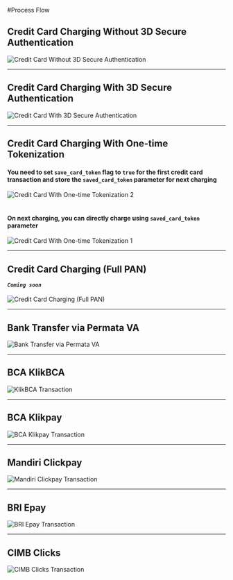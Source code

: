 #Process Flow

## Credit Card Charging Without 3D Secure Authentication
![Credit Card Without 3D Secure Authentication](sequence_diagram/credit-card-charging-non-3ds.png)

***
## Credit Card Charging With 3D Secure Authentication
![Credit Card With 3D Secure Authentication](sequence_diagram/credit-card-charging-3ds.png)

***
## Credit Card Charging With One-time Tokenization
#### You need to set `save_card_token` flag to `true` for the first credit card transaction and store the `saved_card_token` parameter for next charging  
![Credit Card With One-time Tokenization 2](sequence_diagram/credit-card-one-click2.png)  
<br/>
#### On next charging, you can directly charge using `saved_card_token` parameter  
![Credit Card With One-time Tokenization 1](sequence_diagram/credit-card-one-click1.png)

***
## Credit Card Charging (Full PAN)
***`Coming soon`***  
<br/>
![Credit Card Charging (Full PAN)](sequence_diagram/credit-card-secure-charge.png)

***
## Bank Transfer via Permata VA
![Bank Transfer via Permata VA](sequence_diagram/bank-transfer.png)

***
## BCA KlikBCA
![KlikBCA Transaction](sequence_diagram/bca-klikbca.png)

***
## BCA Klikpay
![BCA Klikpay Transaction](sequence_diagram/bca-klikpay.png)

***
## Mandiri Clickpay
![Mandiri Clickpay Transaction](sequence_diagram/mandiri-clickpay.png)

***
## BRI Epay
![BRI Epay Transaction](sequence_diagram/bri-epay.png)

***
## CIMB Clicks
![CIMB Clicks Transaction](sequence_diagram/cimb-clicks.png)
